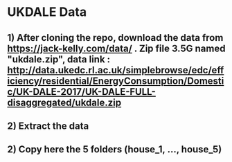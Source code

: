 # UKDALE Data

## 1) After cloning the repo, download the data from https://jack-kelly.com/data/ . Zip file 3.5G named "ukdale.zip", data link : http://data.ukedc.rl.ac.uk/simplebrowse/edc/efficiency/residential/EnergyConsumption/Domestic/UK-DALE-2017/UK-DALE-FULL-disaggregated/ukdale.zip 
## 2) Extract the data
## 2) Copy here the 5 folders (house_1, ..., house_5)

